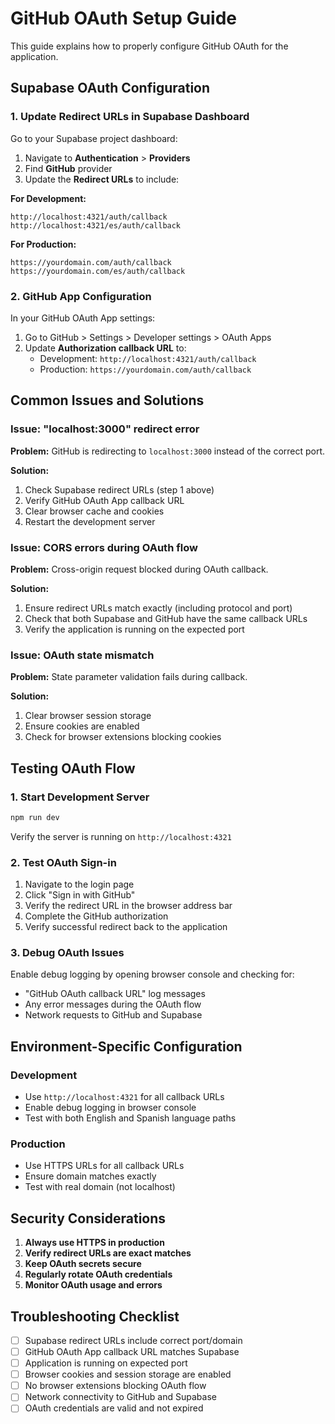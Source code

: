 # GitHub OAuth Setup Guide

This guide explains how to properly configure GitHub OAuth for the application.

## Supabase OAuth Configuration

### 1. Update Redirect URLs in Supabase Dashboard

Go to your Supabase project dashboard:
1. Navigate to **Authentication** > **Providers**
2. Find **GitHub** provider
3. Update the **Redirect URLs** to include:

**For Development:**
```
http://localhost:4321/auth/callback
http://localhost:4321/es/auth/callback
```

**For Production:**
```
https://yourdomain.com/auth/callback
https://yourdomain.com/es/auth/callback
```

### 2. GitHub App Configuration

In your GitHub OAuth App settings:
1. Go to GitHub > Settings > Developer settings > OAuth Apps
2. Update **Authorization callback URL** to:
   - Development: `http://localhost:4321/auth/callback`
   - Production: `https://yourdomain.com/auth/callback`

## Common Issues and Solutions

### Issue: "localhost:3000" redirect error

**Problem:** GitHub is redirecting to `localhost:3000` instead of the correct port.

**Solution:** 
1. Check Supabase redirect URLs (step 1 above)
2. Verify GitHub OAuth App callback URL
3. Clear browser cache and cookies
4. Restart the development server

### Issue: CORS errors during OAuth flow

**Problem:** Cross-origin request blocked during OAuth callback.

**Solution:**
1. Ensure redirect URLs match exactly (including protocol and port)
2. Check that both Supabase and GitHub have the same callback URLs
3. Verify the application is running on the expected port

### Issue: OAuth state mismatch

**Problem:** State parameter validation fails during callback.

**Solution:**
1. Clear browser session storage
2. Ensure cookies are enabled
3. Check for browser extensions blocking cookies

## Testing OAuth Flow

### 1. Start Development Server
```bash
npm run dev
```
Verify the server is running on `http://localhost:4321`

### 2. Test OAuth Sign-in
1. Navigate to the login page
2. Click "Sign in with GitHub"
3. Verify the redirect URL in the browser address bar
4. Complete the GitHub authorization
5. Verify successful redirect back to the application

### 3. Debug OAuth Issues

Enable debug logging by opening browser console and checking for:
- "GitHub OAuth callback URL" log messages
- Any error messages during the OAuth flow
- Network requests to GitHub and Supabase

## Environment-Specific Configuration

### Development
- Use `http://localhost:4321` for all callback URLs
- Enable debug logging in browser console
- Test with both English and Spanish language paths

### Production
- Use HTTPS URLs for all callback URLs
- Ensure domain matches exactly
- Test with real domain (not localhost)

## Security Considerations

1. **Always use HTTPS in production**
2. **Verify redirect URLs are exact matches**
3. **Keep OAuth secrets secure**
4. **Regularly rotate OAuth credentials**
5. **Monitor OAuth usage and errors**

## Troubleshooting Checklist

- [ ] Supabase redirect URLs include correct port/domain
- [ ] GitHub OAuth App callback URL matches Supabase
- [ ] Application is running on expected port
- [ ] Browser cookies and session storage are enabled
- [ ] No browser extensions blocking OAuth flow
- [ ] Network connectivity to GitHub and Supabase
- [ ] OAuth credentials are valid and not expired